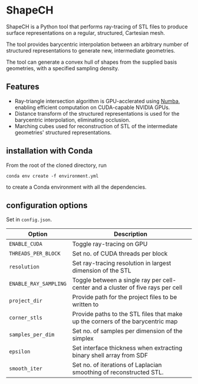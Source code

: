 # ShapeCH

ShapeCH is a Python tool that performs ray-tracing of STL files to produce surface representations on a regular, structured, Cartesian mesh.

The tool provides barycentric interpolation between an arbitrary number of structured representations to generate new, intermediate geometries.

The tool can generate a convex hull of shapes from the supplied basis geometries, with a specified sampling density.

## Features

- Ray-triangle intersection algorithm is GPU-acclerated using [Numba](https://numba.pydata.org/), enabling efficient computation on CUDA-capable NVIDIA GPUs.
- Distance transform of the structured representations is used for the barycentric interpolation, eliminating occlusion.
- Marching cubes used for reconstruction of STL of the intermediate geometries' structured representations.

## installation with Conda

From the root of the cloned directory, run

`conda env create -f environment.yml`

to create a Conda environment with all the dependencies.

## configuration options 

Set in `config.json`.

| Option                | Description                                           |
|-----------------------|-------------------------------------------------------|
| `ENABLE_CUDA`         | Toggle ray-tracing on GPU |
| `THREADS_PER_BLOCK`   | Set no. of CUDA threads per block |
| `resolution`          | Set ray-tracing resolution in largest dimension of the STL |
| `ENABLE_RAY_SAMPLING` | Toggle between a single ray per cell-center and a cluster of five rays per cell |
| `project_dir`         | Provide path for the project files to be written to |
| `corner_stls`         | Provide paths to the STL files that make up the corners of the barycentric map |
| `samples_per_dim`     | Set no. of samples per dimension of the simplex |
| `epsilon`             | Set interface thickness when extracting binary shell array from SDF |
| `smooth_iter`         | Set no. of iterations of Laplacian smoothing of reconstructed STL. |

